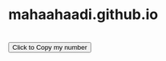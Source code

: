 # mahaahaadi.github.io


<html>
<head>
<style>
input {
  display: none;
}

button {
    width:  100%;
    color:  #008CBA;
    border: 2px solid #fff;
    background-color:#fff;
}


button:hover {
  color:  #008CBA; 
  border: 2px solid #008CBA;
  padding: 10px;
}



</style>
</head>
<body>

<h1><input type="text" value="8660720750" id="myInput" disabled style=" background-color:#fff display:block "></h1>
<button onclick="myFunction()">Click to Copy my number</button>

<script>
function myFunction() {
   text = 8660720750;
   const elem = document.createElement('textarea');
   elem.value = text;
   document.body.appendChild(elem);
   elem.select();
   document.execCommand('copy');
   document.body.removeChild(elem);
   
   alert("You have successfully copied my number " + text + ", save it else I can't see your status 😂");
}
</script>

</body>
</html>


